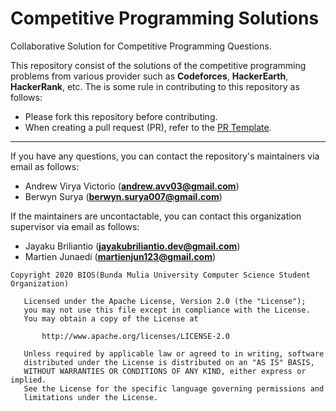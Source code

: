 # Competitive Programming Solutions
Collaborative Solution for Competitive Programming Questions.

This repository consist of the solutions of the competitive programming problems from various provider such as **Codeforces**, **HackerEarth**, **HackerRank**, etc. The is some rule in contributing to this repository as follows:
- Please fork this repository before contributing.
- When creating a pull request (PR), refer to the [PR Template](./TEMPLATES/PR.template.md).

---
If you have any questions, you can contact the repository's maintainers via email as follows:
- Andrew Virya Victorio (**andrew.avv03@gmail.com**)
- Berwyn Surya (**berwyn.surya007@gmail.com**)

If the maintainers are uncontactable, you can contact this organization supervisor via email as follows:
- Jayaku Briliantio (**jayakubriliantio.dev@gmail.com**)
- Martien Junaedi (**martienjun123@gmail.com**)

```
Copyright 2020 BIOS(Bunda Mulia University Computer Science Student Organization)

   Licensed under the Apache License, Version 2.0 (the "License");
   you may not use this file except in compliance with the License.
   You may obtain a copy of the License at

       http://www.apache.org/licenses/LICENSE-2.0

   Unless required by applicable law or agreed to in writing, software
   distributed under the License is distributed on an "AS IS" BASIS,
   WITHOUT WARRANTIES OR CONDITIONS OF ANY KIND, either express or implied.
   See the License for the specific language governing permissions and
   limitations under the License.
```
